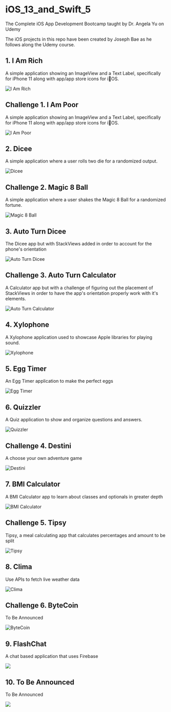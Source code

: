 # iOS_13_and_Swift_5
 The Complete iOS App Development Bootcamp taught by Dr. Angela Yu on Udemy

The iOS projects in this repo have been created by Joseph Bae as he follows along the Udemy course.

## 1. I Am Rich 
A simple application showing an ImageView and a Text Label, specifically for iPhone 11 along with app/app store icons for iOS.

![I Am Rich](/I-Am-Rich/iAmRich.gif)

## Challenge 1. I Am Poor 
A simple application showing an ImageView and a Text Label, specifically for iPhone 11 along with app/app store icons for iOS.

![I Am Poor](/I-Am-Poor/iAmPoor.gif)

## 2. Dicee 
A simple application where a user rolls two die for a randomized output.

![Dicee](/Dicee-iOS13/Dicee.gif)

## Challenge 2. Magic 8 Ball
A simple application where a user shakes the Magic 8 Ball for a randomized fortune.

![Magic 8 Ball](/Magic-8-Ball-iOS13/magic8Ball.gif)

## 3. Auto Turn Dicee
The Dicee app but with StackViews added in order to account for the phone's orientation

![Auto Turn Dicee](/AutoLayout-iOS13/AutoLayout-iOS13.gif)

## Challenge 3. Auto Turn Calculator
A Calculator app but with a challenge of figuring out the placement of StackViews in order to have the app's orientation properly work with it's elements.

![Auto Turn Calculator](/Calculator-Layout-iOS13/Calculator-Layout-iOS13.gif)

## 4. Xylophone
A Xylophone application used to showcase Apple libraries for playing sound.

![Xylophone](/Xylophone/Xylophone.gif)


## 5. Egg Timer
An Egg Timer application to make the perfect eggs

![Egg Timer](/EggTimer/EggTimer.gif)


## 6. Quizzler
A Quiz application to show and organize questions and answers.

![Quizzler](/Quizzler/Quizzler.gif)

## Challenge 4. Destini
A choose your own adventure game

![Destini](Destini/Destini.gif)

## 7. BMI Calculator
A BMI Calculator app to learn about classes and optionals in greater depth

![BMI Calculator](BMI-Calculator/BMI-Calculator.gif)

## Challenge 5. Tipsy
Tipsy, a meal calculating app that calculates percentages and amount to be split

![Tipsy](Tipsy/Tipsy.gif)

## 8. Clima
Use APIs to fetch live weather data

![Clima](Clima/Clima.gif)

## Challenge 6. ByteCoin
To Be Announced

![ByteCoin](ByteCoin/ByteCoin.gif)

## 9. FlashChat
A chat based application that uses Firebase

![](/.gif)

## 10. To Be Announced
To Be Announced

![](/.gif)
